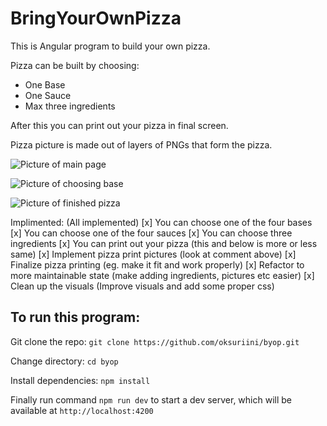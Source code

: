 # BringYourOwnPizza

This is Angular program to build your own pizza.

Pizza can be built by choosing:

- One Base
- One Sauce
- Max three ingredients

After this you can print out your pizza in final screen.

Pizza picture is made out of layers of PNGs that form the pizza.

![Picture of main page]("./promo/Mainpage.png")

![Picture of choosing base]("./promo/Choosebase.png")

![Picture of finished pizza]("./promo/Finishedpizza.png")

Implimented: (All implemented)
[x] You can choose one of the four bases
[x] You can choose one of the four sauces
[x] You can choose three ingredients
[x] You can print out your pizza (this and below is more or less same)
[x] Implement pizza print pictures (look at comment above)
[x] Finalize pizza printing (eg. make it fit and work properly)
[x] Refactor to more maintainable state (make adding ingredients, pictures etc easier)
[x] Clean up the visuals (Improve visuals and add some proper css)

## To run this program:

Git clone the repo:
`git clone https://github.com/oksuriini/byop.git`

Change directory:
`cd byop`

Install dependencies:
`npm install`

Finally run command `npm run dev` to start a dev server, which will be available at `http://localhost:4200`
